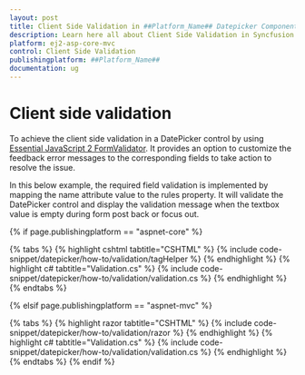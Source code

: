 ```yaml
---
layout: post
title: Client Side Validation in ##Platform_Name## Datepicker Component
description: Learn here all about Client Side Validation in Syncfusion ##Platform_Name## Datepicker component of Syncfusion Essential JS 2 and more.
platform: ej2-asp-core-mvc
control: Client Side Validation
publishingplatform: ##Platform_Name##
documentation: ug
---
```



# Client side validation

To achieve the client side validation in a DatePicker control by using
[Essential JavaScript 2 FormValidator](https://ej2.syncfusion.com/documentation/form-validator). It provides an option to customize the feedback error messages to the corresponding
fields to take action to resolve the issue.

In this below example, the required field validation is implemented by mapping
the name attribute
value to the rules property. It will validate the DatePicker control and display the validation
message when the textbox value is empty during form post back or focus out.

{% if page.publishingplatform == "aspnet-core" %}

{% tabs %}
{% highlight cshtml tabtitle="CSHTML" %}
{% include code-snippet/datepicker/how-to/validation/tagHelper %}
{% endhighlight %}
{% highlight c# tabtitle="Validation.cs" %}
{% include code-snippet/datepicker/how-to/validation/validation.cs %}
{% endhighlight %}
{% endtabs %}

{% elsif page.publishingplatform == "aspnet-mvc" %}

{% tabs %}
{% highlight razor tabtitle="CSHTML" %}
{% include code-snippet/datepicker/how-to/validation/razor %}
{% endhighlight %}
{% highlight c# tabtitle="Validation.cs" %}
{% include code-snippet/datepicker/how-to/validation/validation.cs %}
{% endhighlight %}
{% endtabs %}
{% endif %}

